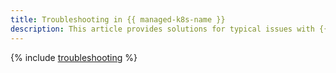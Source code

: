 ```yaml
---
title: Troubleshooting in {{ managed-k8s-name }}
description: This article provides solutions for typical issues with {{ managed-k8s-name }}.
---
```


{% include [troubleshooting](../../_qa/managed-kubernetes/troubleshooting.md) %}